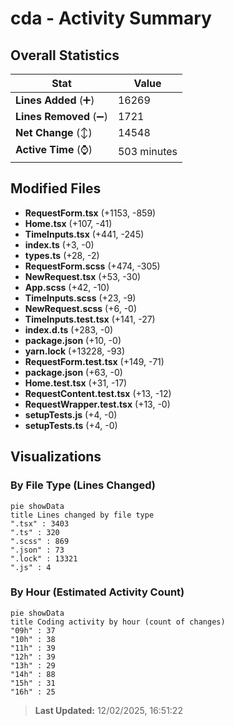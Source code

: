 # cda - Activity Summary 

## Overall Statistics

| Stat                   | Value                                                             |
| ---------------------- | ----------------------------------------------------------------- |
| **Lines Added** (➕)   | 16269                                          |
| **Lines Removed** (➖) | 1721                                        |
| **Net Change** (↕)    | 14548                |
| **Active Time** (⌚)   | 503 minutes |


## Modified Files
- **RequestForm.tsx** (+1153, -859)
- **Home.tsx** (+107, -41)
- **TimeInputs.tsx** (+441, -245)
- **index.ts** (+3, -0)
- **types.ts** (+28, -2)
- **RequestForm.scss** (+474, -305)
- **NewRequest.tsx** (+53, -30)
- **App.scss** (+42, -10)
- **TimeInputs.scss** (+23, -9)
- **NewRequest.scss** (+6, -0)
- **TimeInputs.test.tsx** (+141, -27)
- **index.d.ts** (+283, -0)
- **package.json** (+10, -0)
- **yarn.lock** (+13228, -93)
- **RequestForm.test.tsx** (+149, -71)
- **package.json** (+63, -0)
- **Home.test.tsx** (+31, -17)
- **RequestContent.test.tsx** (+13, -12)
- **RequestWrapper.test.tsx** (+13, -0)
- **setupTests.js** (+4, -0)
- **setupTests.ts** (+4, -0)

## Visualizations

### By File Type (Lines Changed)

```mermaid
pie showData
title Lines changed by file type
".tsx" : 3403
".ts" : 320
".scss" : 869
".json" : 73
".lock" : 13321
".js" : 4
```

### By Hour (Estimated Activity Count)

```mermaid
pie showData
title Coding activity by hour (count of changes)
"09h" : 37
"10h" : 38
"11h" : 39
"12h" : 39
"13h" : 29
"14h" : 88
"15h" : 31
"16h" : 25
```


> **Last Updated:** 12/02/2025, 16:51:22
